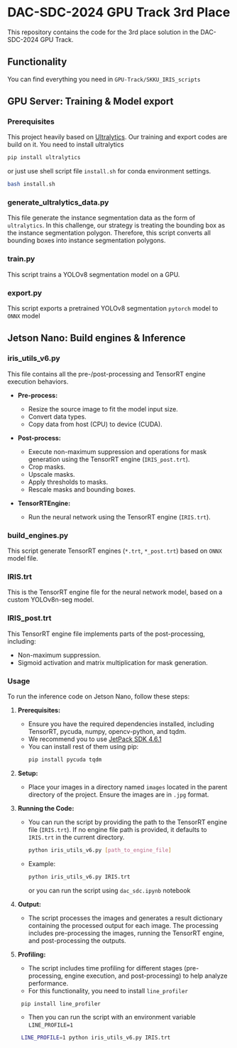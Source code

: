 # DAC-SDC-2024 GPU Track 3rd Place

This repository contains the code for the 3rd place solution in the DAC-SDC-2024 GPU Track.

## Functionality
You can find everything you need in `GPU-Track/SKKU_IRIS_scripts`

## GPU Server: Training & Model export

### **Prerequisites**
This project heavily based on [Ultralytics](https://github.com/ultralytics/ultralytics).
Our training and export codes are build on it. You need to install ultralytics
```bash
pip install ultralytics
```
or just use shell script file `install.sh` for conda environment settings.
```bash
bash install.sh
```

### generate_ultralytics_data.py
This file generate the instance segmentation data as the form of `ultralytics`. In this challenge, our strategy is treating the bounding box as the instance segmentation polygon. Therefore, this script converts all bounding boxes into instance segmentation polygons.

### train.py
This script trains a YOLOv8 segmentation model on a GPU.

### export.py
This script exports a pretrained YOLOv8 segmentation `pytorch` model to `ONNX` model


## Jetson Nano: Build engines & Inference

### **iris_utils_v6.py**
This file contains all the pre-/post-processing and TensorRT engine execution behaviors.

- **Pre-process:**
  - Resize the source image to fit the model input size.
  - Convert data types.
  - Copy data from host (CPU) to device (CUDA).

- **Post-process:**
  - Execute non-maximum suppression and operations for mask generation using the TensorRT engine (`IRIS_post.trt`).
  - Crop masks.
  - Upscale masks.
  - Apply thresholds to masks.
  - Rescale masks and bounding boxes.

- **TensorRTEngine:**
  - Run the neural network using the TensorRT engine (`IRIS.trt`).

### **build_engines.py**
This script generate TensorRT engines (`*.trt`, `*_post.trt`) based on `ONNX` model file.

### **IRIS.trt**
This is the TensorRT engine file for the neural network model, based on a custom YOLOv8n-seg model.

### **IRIS_post.trt**
This TensorRT engine file implements parts of the post-processing, including:
  - Non-maximum suppression.
  - Sigmoid activation and matrix multiplication for mask generation.

### Usage

To run the inference code on Jetson Nano, follow these steps:

1. **Prerequisites:**
   - Ensure you have the required dependencies installed, including TensorRT, pycuda, numpy, opencv-python, and tqdm.
   - We recommend you to use [JetPack SDK 4.6.1](https://developer.nvidia.com/embedded/jetpack-sdk-461)
   - You can install rest of them using pip:
     ```sh
     pip install pycuda tqdm
     ```

2. **Setup:**
   - Place your images in a directory named `images` located in the parent directory of the project. Ensure the images are in `.jpg` format.

3. **Running the Code:**
   - You can run the script by providing the path to the TensorRT engine file (`IRIS.trt`). If no engine file path is provided, it defaults to `IRIS.trt` in the current directory.
     ```sh
     python iris_utils_v6.py [path_to_engine_file]
     ```

   - Example:
     ```sh
     python iris_utils_v6.py IRIS.trt
     ```
      or you can run the script using `dac_sdc.ipynb` notebook

4. **Output:**
   - The script processes the images and generates a result dictionary containing the processed output for each image. The processing includes pre-processing the images, running the TensorRT engine, and post-processing the outputs.

5. **Profiling:**
   - The script includes time profiling for different stages (pre-processing, engine execution, and post-processing) to help analyze performance.
   - For this functionality, you need to install `line_profiler`
   ```sh
    pip install line_profiler
   ```
   - Then you can run the script with an environment variable `LINE_PROFILE=1` 
   ```sh
    LINE_PROFILE=1 python iris_utils_v6.py IRIS.trt
   ```

